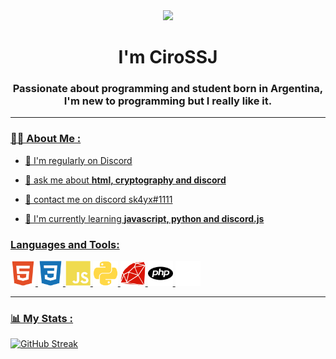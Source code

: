 <div id="header" align="center">
    <img src="https://media.giphy.com/media/YeLsS65XBEk7e/giphy.gif" width="200" />
  <h1 align="center">I'm CiroSSJ</h1>
  <h3 align="center">Passionate about programming and student born in Argentina, I'm new to programming but I really like it.</h3>
</div>

<div id="badges" align="center">
  <a href="https://twitter.com/k4yx0795" target="_blank"
     <img src="https://img.shields.io/twitter/follow/k4yx0795?logo=twitter&style=for-the-badge"
         alt="Twitter Badge" />
  <a/>
  <a href="https://www.youtube.com/@k4yx0975" target="_blank"
     <img src="https://img.shields.io/youtube/channel/subscribers/k4yx0975?logo=youtube&style=for-the-badge"
         alt="Youtube Badge" />
  <a/>
  <a href="https://www.twitch.tv/sk4yx_bv" target="_blank"
     <img src="https://img.shields.io/twitch/status/sk4yx_bv?logo=twitch&style=for-the-badge"
         alt="Twitch Badge" />
</div>

- - -

### 👨‍💻 About Me :

- 👤 I'm regularly on Discord

- 👤 ask me about **html, cryptography and discord**

- 👤 contact me on discord sk4yx#1111

- 👤 I'm currently learning **javascript, python and discord.js**

<div align="left">
    <h3>Languages and Tools:</h3>
    <div>
        <img src="https://github.com/devicons/devicon/blob/master/icons/html5/html5-plain.svg" title="HTML5" alt="HTML" width="40" height="40"&nbsp>
        <img src="https://github.com/devicons/devicon/blob/master/icons/css3/css3-plain.svg" title="CSS3" alt="CSS" width="40" height="40"&nbsp>
        <img src="https://github.com/devicons/devicon/blob/master/icons/javascript/javascript-plain.svg" title="JS" alt="JAVASCRIPT" width="40" height="40"&nbsp>
        <img src="https://github.com/devicons/devicon/blob/master/icons/python/python-plain.svg" title="PY" alt="PYTHON" width="40" height="40"&nbsp>
        <img src="https://github.com/devicons/devicon/blob/master/icons/ruby/ruby-plain.svg" title="RB" alt="RUBY" width="40" height="40"&nbsp>
        <img src="https://github.com/devicons/devicon/blob/master/icons/php/php-plain.svg" title="php" alt="PHP" width="40" height="40"&nbsp>
        <img src="https://github.com/devicons/devicon/blob/master/icons/discordjs/discordjs-plain.svg" title="d.js" alt="DISCORDJS" width="40" height="40"&nbsp>
    </div>
    
-  -  -
    
### 📊 My Stats :

[![GitHub Streak](http://github-readme-streak-stats.herokuapp.com?user=ssjciro&theme=dark&hide_border=true)](https://git.io/streak-stats)

